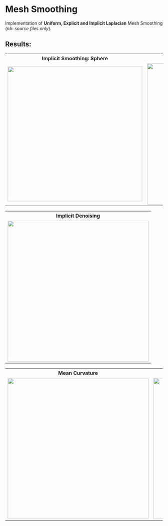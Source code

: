 # Mesh Smoothing  
Implementation of **Uniform, Explicit and Implicit Laplacian** Mesh Smoothing (_nb: source files only_).  

## Results:  
<table align="center">
    <tr>
      <th>Implicit Smoothing: Sphere</th>
      <th>Implicit Smoothing: Cow</th>
    </tr>
    <tr>
        <td>
        <img width="430" src="https://raw.githubusercontent.com/germain-hug/Mesh-Smoothing/master/results/ImplicitSmoothingMesh.jpg"></img>
        </td>
        <td>
        <img width="450" src="https://raw.githubusercontent.com/germain-hug/Mesh-Smoothing/master/results/ImplicitSmoothingCow.jpg"></img>
        </td>
    </tr>
</table>

<table align="center">
    <tr>
      <th>Implicit Denoising</th>
    </tr>
    <tr>
        <td>
        <img width="450" src="https://raw.githubusercontent.com/germain-hug/Mesh-Smoothing/master/results/ImplicitDenoising.jpg"></img>
        </td>
    </tr>
</table>

<table align="center">
    <tr>
      <th>Mean Curvature</th>
      <th>Gaussian Curvature</th>
      <th>Discrete Mean Curvature</th>
    </tr>
    <tr>
        <td>
        <img width="450" src="https://raw.githubusercontent.com/germain-hug/Mesh-Smoothing/master/results/MeanCurvature.jpg"></img>
        </td>
        <td>
        <img width="450" src="https://raw.githubusercontent.com/germain-hug/Mesh-Smoothing/master/results/GaussianCurvature.jpg"></img>
        </td>
        <td>
        <img width="450" src="https://raw.githubusercontent.com/germain-hug/Mesh-Smoothing/master/results/DiscreteMeanCurvature.jpg"></img>
        </td>
        </tr>
</table>
